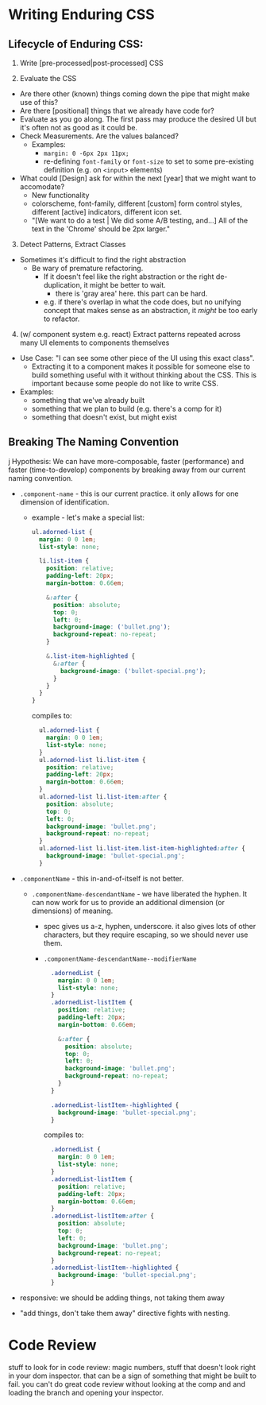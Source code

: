 Writing Enduring CSS
====================

## Lifecycle of Enduring CSS:

1. Write [pre-processed|post-processed] CSS

2. Evaluate the CSS
  * Are there other (known) things coming down the pipe that might make use of this?
  * Are there [positional] things that we already have code for?
  * Evaluate as you go along. The first pass may produce the desired UI but it's often not as good as it could be.
  * Check Measurements. Are the values balanced?
    * Examples:
      * `margin: 0 -6px 2px 11px;`
      * re-defining `font-family` or `font-size` to set to some pre-existing definition (e.g. on `<input>` elements)
  * What could [Design] ask for within the next [year] that we might want to accomodate?
    * New functionality
    * colorscheme, font-family, different [custom] form control styles, different [active] indicators, different icon set.
    * "[We want to do a test | We did some A/B testing, and...] All of the text in the 'Chrome' should be 2px larger."

3. Detect Patterns, Extract Classes
  * Sometimes it's difficult to find the right abstraction
    * Be wary of premature refactoring.
      * If it doesn't feel like the right abstraction or the right de-duplication, it might be better to wait.
        * there is 'gray area' here. this part can be hard.
      * e.g. if there's overlap in what the code does, but no unifying concept that makes sense as an abstraction, it _might_ be too early to refactor.

4. (w/ component system e.g. react) Extract patterns repeated across many UI elements to components themselves
  * Use Case: "I can see some other piece of the UI using this exact class".
    * Extracting it to a component makes it possible for someone else to build something useful with it without thinking about the CSS. This is important because some people do not like to write CSS.
  * Examples:
    * something that we've already built
    * something that we plan to build (e.g. there's a comp for it)
    * something that doesn't exist, but might exist

## Breaking The Naming Convention
j
Hypothesis: We can have more-composable, faster (performance) and faster (time-to-develop) components by breaking away from our current naming convention.

* `.component-name` - this is our current practice. it only allows for one dimension of identification.
  * example - let's make a special list:
    ```css
    ul.adorned-list {
      margin: 0 0 1em;
      list-style: none;

      li.list-item {
        position: relative;
        padding-left: 20px;
        margin-bottom: 0.66em;

        &:after {
          position: absolute;
          top: 0;
          left: 0;
          background-image: ('bullet.png');
          background-repeat: no-repeat;
        }

        &.list-item-highlighted {
          &:after {
            background-image: ('bullet-special.png');
          }
        }
      }
    }
    ```

    compiles to:

    ```css
      ul.adorned-list {
        margin: 0 0 1em;
        list-style: none;
      }
      ul.adorned-list li.list-item {
        position: relative;
        padding-left: 20px;
        margin-bottom: 0.66em;
      }
      ul.adorned-list li.list-item:after {
        position: absolute;
        top: 0;
        left: 0;
        background-image: 'bullet.png';
        background-repeat: no-repeat;
      }
      ul.adorned-list li.list-item.list-item-highlighted:after {
        background-image: 'bullet-special.png';
      }
    ```
* `.componentName` - this in-and-of-itself is not better.
  * `.componentName-descendantName` - we have liberated the hyphen. It can now work for us to provide an additional dimension (or dimensions) of meaning.
    * spec gives us a-z, hyphen, underscore. it also gives lots of other characters, but they require escaping, so we should never use them.
    * `.componentName-descendantName--modifierName`

      ```css
        .adornedList {
          margin: 0 0 1em;
          list-style: none;
        }
        .adornedList-listItem {
          position: relative;
          padding-left: 20px;
          margin-bottom: 0.66em;

          &:after {
            position: absolute;
            top: 0;
            left: 0;
            background-image: 'bullet.png';
            background-repeat: no-repeat;
          }
        }

        .adornedList-listItem--highlighted {
          background-image: 'bullet-special.png';
        }
      ```

      compiles to:

      ```css
        .adornedList {
          margin: 0 0 1em;
          list-style: none;
        }
        .adornedList-listItem {
          position: relative;
          padding-left: 20px;
          margin-bottom: 0.66em;
        }
        .adornedList-listItem:after {
          position: absolute;
          top: 0;
          left: 0;
          background-image: 'bullet.png';
          background-repeat: no-repeat;
        }
        .adornedList-listItem--highlighted {
          background-image: 'bullet-special.png';
        }
      ```

* responsive: we should be adding things, not taking them away
* "add things, don't take them away" directive fights with nesting.


Code Review
===========


stuff to look for in code review: magic numbers, stuff that doesn't look right in your dom inspector. that can be a sign of something that might be built to fail. you can't do great code review without looking at the comp and and loading the branch and opening your inspector.
